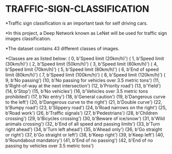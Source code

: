 # TRAFFIC-SIGN-CLASSIFICATION
*Traffic sign classification is an important task for self driving cars.

*In this project, a Deep Network known as LeNet will be used for traffic sign images classification.

*The dataset contains 43 different classes of images. 

*Classes are as listed below: 
 ( 0, b'Speed limit (20km/h)') ( 1, b'Speed limit (30km/h)') ( 2, b'Speed limit (50km/h)') ( 3, b'Speed limit (60km/h)') ( 4, b'Speed limit (70km/h)') 
 ( 5, b'Speed limit (80km/h)') ( 6, b'End of speed limit (80km/h)') ( 7, b'Speed limit (100km/h)') ( 8, b'Speed limit (120km/h)') ( 9, b'No passing') 
 (10, b'No passing for vehicles over 3.5 metric tons') (11, b'Right-of-way at the next intersection') (12, b'Priority road') (13, b'Yield') (14, b'Stop') 
 (15, b'No vehicles') (16, b'Vehicles over 3.5 metric tons prohibited') (17, b'No entry')
 (18, b'General caution') (19, b'Dangerous curve to the left')
 (20, b'Dangerous curve to the right') (21, b'Double curve')
 (22, b'Bumpy road') (23, b'Slippery road')
 (24, b'Road narrows on the right') (25, b'Road work')
 (26, b'Traffic signals') (27, b'Pedestrians') (28, b'Children crossing')
 (29, b'Bicycles crossing') (30, b'Beware of ice/snow')
 (31, b'Wild animals crossing')
 (32, b'End of all speed and passing limits') (33, b'Turn right ahead')
 (34, b'Turn left ahead') (35, b'Ahead only') (36, b'Go straight or right')
 (37, b'Go straight or left') (38, b'Keep right') (39, b'Keep left')
 (40, b'Roundabout mandatory') (41, b'End of no passing')
 (42, b'End of no passing by vehicles over 3.5 metric tons')
